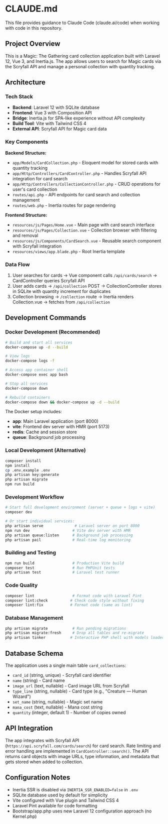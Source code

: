 # CLAUDE.md

This file provides guidance to Claude Code (claude.ai/code) when working with code in this repository.

## Project Overview

This is a Magic: The Gathering card collection application built with Laravel 12, Vue 3, and Inertia.js. The app allows users to search for Magic cards via the Scryfall API and manage a personal collection with quantity tracking.

## Architecture

### Tech Stack
- **Backend**: Laravel 12 with SQLite database
- **Frontend**: Vue 3 with Composition API
- **Bridge**: Inertia.js for SPA-like experience without API complexity
- **Build Tool**: Vite with Tailwind CSS 4
- **External API**: Scryfall API for Magic card data

### Key Components

**Backend Structure:**
- `app/Models/CardCollection.php` - Eloquent model for stored cards with quantity tracking
- `app/Http/Controllers/CardController.php` - Handles Scryfall API integration for card search
- `app/Http/Controllers/CollectionController.php` - CRUD operations for user's card collection
- `routes/api.php` - API endpoints for card search and collection management
- `routes/web.php` - Inertia routes for page rendering

**Frontend Structure:**
- `resources/js/Pages/Home.vue` - Main page with card search interface
- `resources/js/Pages/Collection.vue` - Collection browser with filtering and removal
- `resources/js/Components/CardSearch.vue` - Reusable search component with Scryfall integration
- `resources/views/app.blade.php` - Root Inertia template

### Data Flow
1. User searches for cards → Vue component calls `/api/cards/search` → CardController queries Scryfall API
2. User adds cards → `/api/collection` POST → CollectionController stores in SQLite with quantity increment for duplicates
3. Collection browsing → `/collection` route → Inertia renders Collection.vue → fetches from `/api/collection`

## Development Commands

### Docker Development (Recommended)
```bash
# Build and start all services
docker-compose up -d --build

# View logs
docker-compose logs -f

# Access app container shell
docker-compose exec app bash

# Stop all services
docker-compose down

# Rebuild containers
docker-compose down && docker-compose up -d --build
```

The Docker setup includes:
- **app**: Main Laravel application (port 8000)
- **vite**: Frontend dev server with HMR (port 5173)  
- **redis**: Cache and session store
- **queue**: Background job processing

### Local Development (Alternative)
```bash
composer install
npm install
cp .env.example .env
php artisan key:generate
php artisan migrate
npm run build
```

### Development Workflow
```bash
# Start full development environment (server + queue + logs + vite)
composer dev

# Or start individual services:
php artisan serve              # Laravel server on port 8000
npm run dev                   # Vite dev server with HMR
php artisan queue:listen      # Background job processing
php artisan pail              # Real-time log monitoring
```

### Building and Testing
```bash
npm run build                 # Production Vite build
composer test                 # Run PHPUnit tests
php artisan test              # Laravel test runner
```

### Code Quality
```bash
composer lint                 # Format code with Laravel Pint
composer lint:check          # Check code style without fixing
composer lint:fix            # Format code (same as lint)
```

### Database Management
```bash
php artisan migrate           # Run pending migrations
php artisan migrate:fresh     # Drop all tables and re-migrate
php artisan tinker           # Interactive PHP shell with models loaded
```

## Database Schema

The application uses a single main table `card_collections`:
- `card_id` (string, unique) - Scryfall card identifier  
- `name` (string) - Card name
- `image_url` (text, nullable) - Card image URL from Scryfall
- `type_line` (string, nullable) - Card type (e.g., "Creature — Human Wizard")
- `set_name` (string, nullable) - Magic set name
- `mana_cost` (text, nullable) - Mana cost string
- `quantity` (integer, default 1) - Number of copies owned

## API Integration

The app integrates with Scryfall API (`https://api.scryfall.com/cards/search`) for card search. Rate limiting and error handling are implemented in `CardController::search()`. The API returns card objects with image URLs, type information, and metadata that gets stored when added to collection.

## Configuration Notes

- Inertia SSR is disabled via `INERTIA_SSR_ENABLED=false` in `.env`
- SQLite database used by default for simplicity
- Vite configured with Vue plugin and Tailwind CSS 4
- Laravel Pint available for code formatting
- Bootstrap/app.php uses new Laravel 12 configuration approach (no Kernel.php)